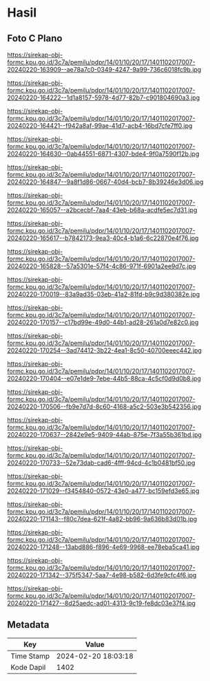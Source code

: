 # Hasil

## Foto C Plano

https://sirekap-obj-formc.kpu.go.id/3c7a/pemilu/pdpr/14/01/10/20/17/1401102017007-20240220-163909--ae78a7c0-0349-4247-9a99-736c6018fc9b.jpg

https://sirekap-obj-formc.kpu.go.id/3c7a/pemilu/pdpr/14/01/10/20/17/1401102017007-20240220-164222--1d1a8157-5978-4d77-82b7-c901804690a3.jpg

https://sirekap-obj-formc.kpu.go.id/3c7a/pemilu/pdpr/14/01/10/20/17/1401102017007-20240220-164421--f942a8af-99ae-41d7-acb4-16bd7cfe7ff0.jpg

https://sirekap-obj-formc.kpu.go.id/3c7a/pemilu/pdpr/14/01/10/20/17/1401102017007-20240220-164630--0ab44551-6871-4307-bde4-9f0a7590f12b.jpg

https://sirekap-obj-formc.kpu.go.id/3c7a/pemilu/pdpr/14/01/10/20/17/1401102017007-20240220-164847--9a8f1d86-0667-40d4-bcb7-8b39246e3d06.jpg

https://sirekap-obj-formc.kpu.go.id/3c7a/pemilu/pdpr/14/01/10/20/17/1401102017007-20240220-165057--a2bcecbf-7aa4-43eb-b68a-acdfe5ec7d31.jpg

https://sirekap-obj-formc.kpu.go.id/3c7a/pemilu/pdpr/14/01/10/20/17/1401102017007-20240220-165617--b7842173-9ea3-40c4-b1a6-6c22870e4f76.jpg

https://sirekap-obj-formc.kpu.go.id/3c7a/pemilu/pdpr/14/01/10/20/17/1401102017007-20240220-165828--57a5301e-57f4-4c86-971f-6901a2ee9d7c.jpg

https://sirekap-obj-formc.kpu.go.id/3c7a/pemilu/pdpr/14/01/10/20/17/1401102017007-20240220-170019--83a9ad35-03eb-41a2-81fd-b9c9d380382e.jpg

https://sirekap-obj-formc.kpu.go.id/3c7a/pemilu/pdpr/14/01/10/20/17/1401102017007-20240220-170157--c17bd99e-49d0-44b1-ad28-261a0d7e82c0.jpg

https://sirekap-obj-formc.kpu.go.id/3c7a/pemilu/pdpr/14/01/10/20/17/1401102017007-20240220-170254--3ad74412-3b22-4ea1-8c50-40700eeec442.jpg

https://sirekap-obj-formc.kpu.go.id/3c7a/pemilu/pdpr/14/01/10/20/17/1401102017007-20240220-170404--e07e1de9-7ebe-44b5-88ca-4c5cf0d9d0b8.jpg

https://sirekap-obj-formc.kpu.go.id/3c7a/pemilu/pdpr/14/01/10/20/17/1401102017007-20240220-170506--fb9e7d7d-8c60-4168-a5c2-503e3b542356.jpg

https://sirekap-obj-formc.kpu.go.id/3c7a/pemilu/pdpr/14/01/10/20/17/1401102017007-20240220-170637--2842e9e5-9409-44ab-875e-7f3a55b361bd.jpg

https://sirekap-obj-formc.kpu.go.id/3c7a/pemilu/pdpr/14/01/10/20/17/1401102017007-20240220-170733--52e73dab-cad6-4fff-94cd-4c1b0481bf50.jpg

https://sirekap-obj-formc.kpu.go.id/3c7a/pemilu/pdpr/14/01/10/20/17/1401102017007-20240220-171029--f3454840-0572-43e0-a477-bc159efd3e65.jpg

https://sirekap-obj-formc.kpu.go.id/3c7a/pemilu/pdpr/14/01/10/20/17/1401102017007-20240220-171143--f80c7dea-621f-4a82-bb96-9a636b83d01b.jpg

https://sirekap-obj-formc.kpu.go.id/3c7a/pemilu/pdpr/14/01/10/20/17/1401102017007-20240220-171248--13abd886-f896-4e69-9968-ee78eba5ca41.jpg

https://sirekap-obj-formc.kpu.go.id/3c7a/pemilu/pdpr/14/01/10/20/17/1401102017007-20240220-171342--375f5347-5aa7-4e98-b582-6d3fe9cfc4f6.jpg

https://sirekap-obj-formc.kpu.go.id/3c7a/pemilu/pdpr/14/01/10/20/17/1401102017007-20240220-171427--8d25aedc-ad01-4313-9c19-fe8dc03e37f4.jpg


## Metadata

| Key        | Value               |
| ---------- | ------------------- |
| Time Stamp | 2024-02-20 18:03:18 |
| Kode Dapil | 1402                |



